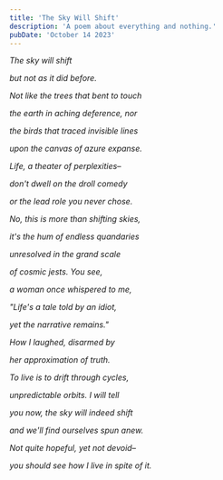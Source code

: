 ```yaml
---
title: 'The Sky Will Shift'
description: 'A poem about everything and nothing.'
pubDate: 'October 14 2023'
---
```


_The sky will shift_

_but not as it did before._

_Not like the trees that bent to touch_

_the earth in aching deference, nor_

_the birds that traced invisible lines_

_upon the canvas of azure expanse._

_Life, a theater of perplexities–_

_don't dwell on the droll comedy_

_or the lead role you never chose._

_No, this is more than shifting skies,_

_it's the hum of endless quandaries_

_unresolved in the grand scale_

_of cosmic jests. You see,_

_a woman once whispered to me,_

_"Life's a tale told by an idiot,_

_yet the narrative remains."_

_How I laughed, disarmed by_

_her approximation of truth._

_To live is to drift through cycles,_

_unpredictable orbits. I will tell_

_you now, the sky will indeed shift_

_and we'll find ourselves spun anew._

_Not quite hopeful, yet not devoid–_

_you should see how I live in spite of it._
